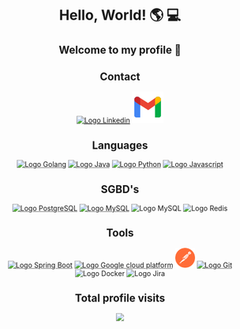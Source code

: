 <h1 align="center" ><strong>Hello, World! 🌎 💻</strong></h2>
<h2 align="center" ><strong> Welcome to my profile 🤙</strong></h2>

<h2 align="center" ><strong>Contact</strong></h2>

<div align="center" >
  <abbr align="center"  title="Linkedin"><a class="icons" href="https://www.linkedin.com/in/leandro-alcantara-pro" target="_blank" rel="external" target="_blank"> <img class="icons" src="https://cdn.jsdelivr.net/gh/devicons/devicon/icons/linkedin/linkedin-original.svg" alt="Logo Linkedin" width="40px" height="40px"></a></abbr>
  </a>
  <abbr align="center"  title="Gmail"><a class="icons" href="mailto:leandro1997silva97@gmail.com" target="_blank" rel="external" target="_blank"> <img class="icons" src="gmail.svg" alt="Logo Gmail"></a></abbr>
</div>

<h2 align="center" ><strong>Languages</strong></h2>

<div align="center" >
  <abbr title="Golang"><img class="icons" src="https://cdn.jsdelivr.net/gh/devicons/devicon/icons/go/go-original-wordmark.svg" alt="Logo Golang" width="40px" height="40px"></abbr>
  <abbr title="Java"><img class="icons" src="https://cdn.jsdelivr.net/gh/devicons/devicon/icons/java/java-original.svg" alt="Logo Java" width="40px" height="40px"></abbr>
  <abbr title="Python"><img class="icons" src="https://cdn.jsdelivr.net/gh/devicons/devicon/icons/python/python-original.svg" alt="Logo Python" width="40px" height="40px"></abbr>
  <abbr title="Javascript"><img class="icons" src="https://cdn.jsdelivr.net/gh/devicons/devicon/icons/javascript/javascript-plain.svg" alt="Logo Javascript" width="40px" height="40px"></abbr>
</div>

<div align="center">
  <h2 align="center" ><strong>SGBD's</strong></h2>
  <abbr title="PostgreSQL"><img class="icons" src="https://cdn.jsdelivr.net/gh/devicons/devicon/icons/postgresql/postgresql-original.svg" alt="Logo PostgreSQL" width="40px" height="40px"></abbr>
  <abbr title="MySQL"><img class="icons" src="https://cdn.jsdelivr.net/gh/devicons/devicon/icons/mysql/mysql-original.svg" alt="Logo MySQL" width="40px" height="40px"></abbr>
  <img src="https://cdn.jsdelivr.net/gh/devicons/devicon/icons/mongodb/mongodb-plain-wordmark.svg" alt="Logo MySQL" width="40px" height="40px"/>
  <img src="https://cdn.jsdelivr.net/gh/devicons/devicon/icons/redis/redis-original-wordmark.svg" alt="Logo Redis" width="40px" height="40px"/>

</div>


<h2 align="center" ><strong>Tools</strong></h2>

<div align="center">
  <abbr title="Spring Boot"><img class="icons" src="https://cdn.jsdelivr.net/gh/devicons/devicon/icons/spring/spring-original.svg" alt="Logo Spring Boot" width="40px" height="40px"></abbr>
  <abbr title="Google Cloud Platform"><img class="icons" src = "https://cdn.jsdelivr.net/gh/devicons/devicon/icons/googlecloud/googlecloud-original.svg" alt="Logo Google cloud platform" width="40px" height="40px" /></abbr>
  <abbr title="Postman"><img class="icons" src="postman.svg" alt="Logo Postman" width="40px" height="40px"></abbr>
  <abbr title="Git"><img class="icons" src="https://cdn.jsdelivr.net/gh/devicons/devicon/icons/git/git-original.svg" alt="Logo Git" width="40px" height="40px"></abbr>
  <img src="https://cdn.jsdelivr.net/gh/devicons/devicon/icons/docker/docker-original-wordmark.svg" alt="Logo Docker" width="40px" height="40px"/>
  <img src="https://cdn.jsdelivr.net/gh/devicons/devicon/icons/jira/jira-original-wordmark.svg" alt="Logo Jira" width="40px" height="40px"/>
</div>

<h2 align="center" ><strong>Total profile visits</strong></h2>
<div align="center">
   <img alingn="center" src="https://profile-counter.glitch.me/LeandroAlcantara-1997/count.svg" />
</div>



